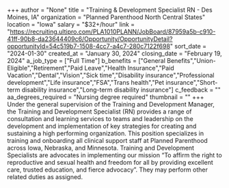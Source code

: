 +++
author = "None"
title = "Training & Development Specialist RN - Des Moines, IA"
organization = "Planned Parenthood North Central States"
location = "Iowa"
salary = "$32+/hour"
link = "https://recruiting.ultipro.com/PLA1010PLANN/JobBoard/87959a5b-c910-41ff-90b8-da23644409c6/Opportunity/OpportunityDetail?opportunityId=54c519b7-1508-4cc7-a4c7-280c7122f698"
sort_date = "2024-01-30"
created_at = "January 30, 2024"
closing_date = "February 19, 2024"
a_job_type = ["Full Time"]
b_benefits = ["General Benefits","Union-Eligible","Retirement","Paid Leave","Health Insurance","Paid Vacation","Dental","Vision","Sick time","Disability insurance","Professional development","Life insurance","FSA","Trans health","Pet insurance","Short-term disability insurance","Long-term disability insurance"]
c_feedback = ""
aa_degrees_required = "Nursing degree required"
thumbnail = ""
+++
Under the general supervision of the Training and Development Manager, the Training and Development Specialist (RN) provides a range of consultation and learning services to teams and leadership on the development and implementation of key strategies for creating and sustaining a high performing organization. This position specializes in training and onboarding all clinical support staff at Planned Parenthood across Iowa, Nebraska, and Minnesota. Training and Development Specialists are advocates in implementing our mission “To affirm the right to reproductive and sexual health and freedom for all by providing excellent care, trusted education, and fierce advocacy”. They may perform other related duties as assigned.